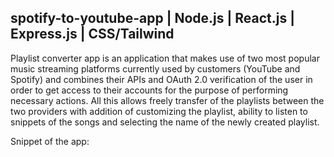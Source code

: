 ## spotify-to-youtube-app | Node.js | React.js | Express.js | CSS/Tailwind

Playlist converter app is an application that makes use of two most popular music streaming platforms currently used by customers (YouTube and Spotify) and combines their APIs and OAuth 2.0 verification of the user in order to get access to their accounts for the purpose of performing necessary actions. All this allows freely transfer of the playlists between the two providers with addition of customizing the playlist, ability to listen to snippets of the songs and selecting the name of the newly created playlist.

Snippet of the app:
